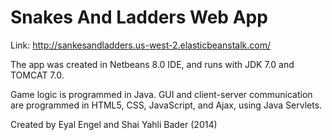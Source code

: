 # Snakes And Ladders Web App

Link: http://sankesandladders.us-west-2.elasticbeanstalk.com/

The app was created in Netbeans 8.0 IDE, and runs with JDK 7.0 and TOMCAT 7.0.

Game logic is programmed in Java. GUI and client-server communication are programmed in HTML5, CSS, JavaScript, and Ajax, using Java Servlets.


Created by Eyal Engel and Shai Yahli Bader (2014)
